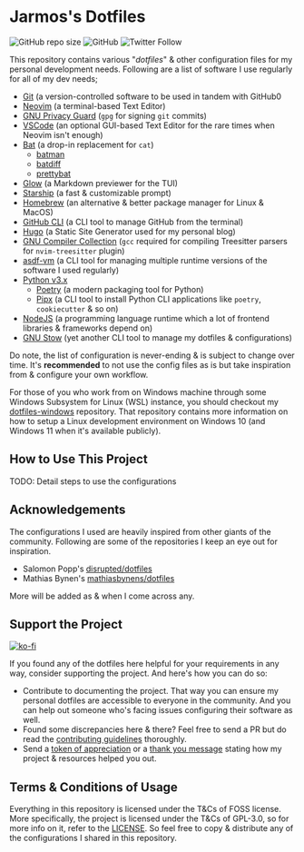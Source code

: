 # Jarmos's Dotfiles 

![GitHub repo size](https://img.shields.io/github/repo-size/Jarmos-san/dotfiles?label=Repo%20Size&logo=GitHub&style=flat-square) ![GitHub](https://img.shields.io/github/license/Jarmos-san/dotfiles?label=License&logo=GitHub&style=flat-square) ![Twitter Follow](https://img.shields.io/twitter/follow/Jarmosan?style=social)

This repository contains various "_dotfiles_" & other configuration files for my personal development needs. Following are a list of software I use regularly for all of my dev needs;

- [Git](https://git-scm.com) (a version-controlled software to be used in tandem with GitHub0
- [Neovim](https://neovim.io) (a terminal-based Text Editor)
- [GNU Privacy Guard](https://gnupg.org) (`gpg` for signing `git` commits)
- [VSCode](https://code.visualstudio.com) (an optional GUI-based Text Editor for the rare times when Neovim isn't enough)
- [Bat](https://github.com/sharkdp/bat) (a drop-in replacement for `cat`)
    + [batman](https://github.com/eth-p/bat-extras/blob/master/doc/batman.md)
    + [batdiff](https://github.com/eth-p/bat-extras/blob/master/doc/batdiff.md)
    + [prettybat](https://github.com/eth-p/bat-extras/blob/master/doc/prettybat.md)
- [Glow](https://github.com/charmbracelet/glow) (a Markdown previewer for the TUI)
- [Starship](https://starship.rs) (a fast & customizable prompt)
- [Homebrew](https://brew.sh/) (an alternative & better package manager for Linux & MacOS)
- [GitHub CLI](https://cli.github.com) (a CLI tool to manage GitHub from the terminal)
- [Hugo](https://gohugo.io) (a Static Site Generator used for my personal blog)
- [GNU Compiler Collection](https://gcc.gnu.org) (`gcc` required for compiling Treesitter parsers for `nvim-treesitter` plugin)
- [asdf-vm](http://asdf-vm.com) (a CLI tool for managing multiple runtime versions of the software I used regularly)
- [Python v3.x](https://www.python.org)
    + [Poetry](https://python-poetry.org) (a modern packaging tool for Python)
    + [Pipx](https://pypa.github.io/pipx) (a CLI tool to install Python CLI applications like `poetry`, `cookiecutter` & so on)
- [NodeJS](https://nodejs.org) (a programming language runtime which a lot of frontend libraries & frameworks depend on)
- [GNU Stow](https://www.gnu.org/software/stow) (yet another CLI tool to manage my dotfiles & configurations)

Do note, the list of configuration is never-ending & is subject to change over time. It's **recommended** to not use the config files as is but take inspiration from & configure your own workflow.

For those of you who work from on Windows machine through some Windows Subsystem for Linux (WSL) instance, you should checkout my [dotfiles-windows](https://github.com/Jarmos-san/dotfiles-windows) repository. That repository contains more information on how to setup a Linux development environment on Windows 10 (and Windows 11 when it's available publicly).

## How to Use This Project

TODO: Detail steps to use the configurations

## Acknowledgements

The configurations I used are heavily inspired from other giants of the community. Following are some of the repositories I keep an eye out for inspiration.

- Salomon Popp's [disrupted/dotfiles](https://github.com/disrupted/dotfiles)
- Mathias Bynen's [mathiasbynens/dotfiles](https://github.com/mathiasbynens/dotfiles)

More will be added as & when I come across any.

## Support the Project

[![ko-fi](https://ko-fi.com/img/githubbutton_sm.svg)](https://ko-fi.com/jarmos)

If you found any of the dotfiles here helpful for your requirements in any way, consider supporting the project. And here's how you can do so:

- Contribute to documenting the project. That way you can ensure my personal dotfiles are accessible to everyone in the community. And you can help out someone who's facing issues configuring their software as well.
- Found some discrepancies here & there? Feel free to send a PR but do read the [contributing guidelines](./.github/CONTRIBUTING.md) thoroughly.
- Send a [token of appreciation](https://ko-fi.com/jarmos) or a [thank you message](https://saythanks.io/to/somraj.1994) stating how my project & resources helped you out.

## Terms & Conditions of Usage

Everything in this repository is licensed under the T&Cs of FOSS license. More specifically, the project is licensed under the T&Cs of GPL-3.0, so for more info on it, refer to the [LICENSE](./LICENSE). So feel free to copy & distribute any of the configurations I shared in this repository.

